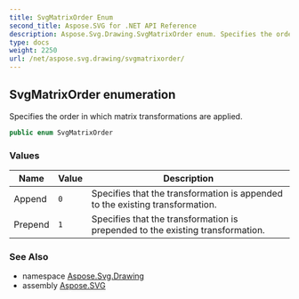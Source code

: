 ```yaml
---
title: SvgMatrixOrder Enum
second_title: Aspose.SVG for .NET API Reference
description: Aspose.Svg.Drawing.SvgMatrixOrder enum. Specifies the order in which matrix transformations are applied
type: docs
weight: 2250
url: /net/aspose.svg.drawing/svgmatrixorder/
---
```

## SvgMatrixOrder enumeration

Specifies the order in which matrix transformations are applied.

```csharp
public enum SvgMatrixOrder
```

### Values

| Name | Value | Description |
| --- | --- | --- |
| Append | `0` | Specifies that the transformation is appended to the existing transformation. |
| Prepend | `1` | Specifies that the transformation is prepended to the existing transformation. |

### See Also

* namespace [Aspose.Svg.Drawing](../../aspose.svg.drawing/)
* assembly [Aspose.SVG](../../)
